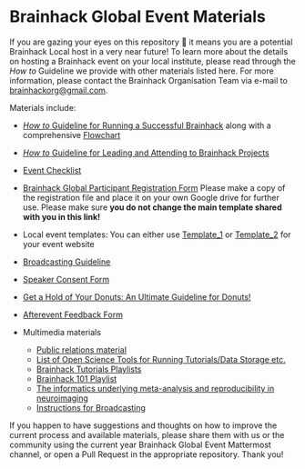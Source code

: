# Brainhack Global Event Materials


If you are gazing your eyes on this repository :eyes: it means you are a potential Brainhack Local host in a very near future!
To learn more about the details on hosting a Brainhack event on your local institute, please read through the *How to* Guideline we provide with other materials listed here. For more information, please contact the Brainhack Organisation Team via e-mail to brainhackorg@gmail.com.

Materials include:
* [*How to* Guideline for Running a Successful Brainhack](docs/successful_brainhack_guideline.md) along with a comprehensive [Flowchart](media/successful_brainhack_flowchart.pdf)
* [*How to* Guideline for Leading and Attending to Brainhack Projects](https://github.com/brainhackorg/bhg-event-materials/blob/master/docs/leading_and_attending_to_brainhack_projects.md)
* [Event Checklist](https://docs.google.com/spreadsheets/d/1Oo86o-59AaLyH5INGWRrGciNlBHgJ9HB_Ssrd2P7n40/edit?usp=sharing)
* [Brainhack Global Participant Registration Form](https://docs.google.com/forms/d/1dCy9NpprAtd1gZU6FBrvpSX9WwAGS54U_r7pLTiHScI/edit?usp=sharing) Please make a copy of the registration file and place it on your own Google drive for further use. Please make sure **you do not change the main template shared with you in this link!** 
* Local event templates: You can either use [Template_1](https://github.com/brainhackorg/brainhack-local-template_1) or [Template_2](https://github.com/brainhackorg/brainhack-local-template_2) for your event website
* [Broadcasting Guideline](https://github.com/brainhackorg/bhg-event-materials/blob/master/docs/brainhack_broadcasting_instructions.md)
* [Speaker Consent Form](https://docs.google.com/document/d/1Rz-vjUxcsDxPCn1jsTRowmE8Ct9YotfNVND2vB4mktE/edit?usp=sharing)
* [Get a Hold of Your Donuts: An Ultimate Guideline for Donuts!](https://github.com/brainhackorg/bhg-event-materials/blob/master/docs/get_a_hold_of_your_donuts.md)
* [Afterevent Feedback Form](https://docs.google.com/forms/d/1od8JauF18uLxFv7AA95Aty-wlFMKgop2oR4Le7yaMS8/edit)


* Multimedia materials
  * [Public relations material](/media)
  * [List of Open Science Tools for Running Tutorials/Data Storage etc.](https://github.com/Remi-Gau/hitchhackers_guide_brain)
  * [Brainhack Tutorials Playlists](https://www.youtube.com/playlist?list=PLfqBzCl5BL394JtAdI4xJEH9vbmVYfE3j)
  * [Brainhack 101 Playlist](https://www.youtube.com/watch?v=XyMCsEGPcjM&list=PLfqBzCl5BL3-Gu1Wah_x_BoxcmgzVgpjx)
  * [The informatics underlying meta-analysis and reproducibility in neuroimaging](https://www.youtube.com/watch?v=w1A8BvJuN3s&list=PLfqBzCl5BL3-j_YW8qmxLY9R0MgPVtspN)
  * [Instructions for Broadcasting](/docs/brainhack_broadcasting_instructions.md)

If you happen to have suggestions and thoughts on how to improve the current
process and available materials, please share them with us or the community
using the current year Brainhack Global Event Mattermost channel, or open a Pull
Request in the appropriate repository. Thank you!
